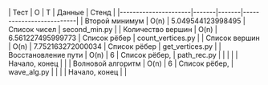 | Тест                 | O     | T     | Данные       | Стенд     |
|----------------------|-------|-------|--------------------------|
| Второй минимум       | O(n)  | 5.049544123998495  | Список чисел  | second_min.py      |
| Количество вершин    | O(n)  | 6.561227495999773  | Список рёбер  | count_vertices.py  |
| Список вершин        | O(n)  | 7.752163272000034  | Список рёбер  | get_vertices.py    |
| Восстановление пути  | O(n)  | 6                  | Список рёбер, | path_rec.py        |
|                      |       |                    | Начало, конец |                    |
| Волновой алгоритм    | O(n)  | 6                  | Список рёбер, | wave_alg.py
|                      |       |                    | Начало, конец |                    |
